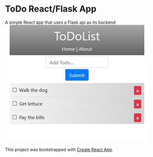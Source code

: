 # ToDo React/Flask App
A simple React app that uses a Flask api as its backend
![alt text](screenshot.png)

This project was bootstrapped with [Create React App](https://github.com/facebook/create-react-app).

